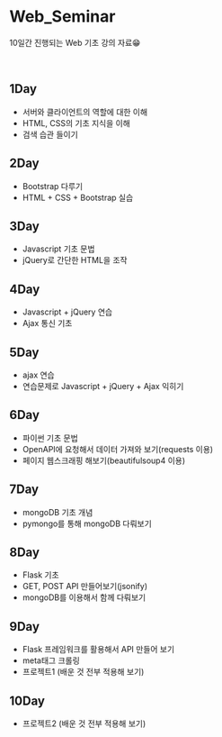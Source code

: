 # Web_Seminar
10일간 진행되는 Web 기초 강의 자료😁

</br>

**1Day**
---
* 서버와 클라이언트의 역할에 대한 이해
* HTML, CSS의 기초 지식을 이해
* 검색 습관 들이기

**2Day**
---
* Bootstrap 다루기
* HTML + CSS + Bootstrap 실습

**3Day**
---
* Javascript 기초 문법
* jQuery로 간단한 HTML을 조작

**4Day**
---
* Javascript + jQuery 연습
* Ajax 통신 기초

**5Day**
---
* ajax 연습
* 연습문제로 Javascript + jQuery + Ajax 익히기

**6Day**
---
* 파이썬 기초 문법
* OpenAPI에 요청해서 데이터 가져와 보기(requests 이용)
* 페이지 웹스크래핑 해보기(beautifulsoup4 이용)

**7Day**
---
* mongoDB 기초 개념
* pymongo를 통해 mongoDB 다뤄보기

**8Day**
---
* Flask 기초
* GET, POST API 만들어보기(jsonify)
* mongoDB를 이용해서 함께 다뤄보기

**9Day**
---
* Flask 프레임워크를 활용해서 API 만들어 보기
* meta태그 크롤링
* 프로젝트1 (배운 것 전부 적용해 보기)

**10Day**
---
* 프로젝트2 (배운 것 전부 적용해 보기)

   
